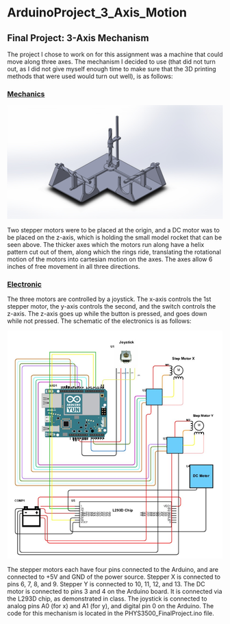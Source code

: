 # ArduinoProject_3_Axis_Motion

## Final Project: 3-Axis Mechanism

  The project I chose to work on for this assignment was a machine that could move along three axes.  The mechanism I decided to use (that did not turn out, as I did not give myself enough time to make sure that the 3D printing methods that were used would turn out well), is as follows: 
  
  ### <ins>Mechanics</ins>
  
  ![(Fig. 1: Full mechanism assembly)](ProjAsmb.JPG)
  
  Two stepper motors were to be placed at the origin, and a DC motor was to be placed on the z-axis, which is holding the small model rocket that can be seen above.  The thicker axes which the motors run along have a helix pattern cut out of them, along which the rings ride, translating the rotational motion of the motors into cartesian motion on the axes.  The axes allow 6 inches of free movement in all three directions.
  
  ### <ins>Electronic</ins>
  
  The three motors are controlled by a joystick.  The x-axis controls the 1st stepper motor, the y-axis controls the second, and the switch controls the z-axis.  The z-axis goes up while the button is pressed, and goes down while not pressed.  The schematic of the electronics is as follows:
  
  ![(Fig. 2: Electronics schematic)](ElectronicsSchematic.jpg)
  
  
  The stepper motors each have four pins connected to the Arduino, and are connected to +5V and GND of the power source.  Stepper X is connected to pins 6, 7, 8, and 9.  Stepper Y is connected to 10, 11, 12, and 13.  The DC motor is connected to pins 3 and 4 on the Arduino board.  It is connected via the L293D chip, as demonstrated in class.  The joystick is connected to analog pins A0 (for x) and A1 (for y), and digital pin 0 on the Arduino.  The code for this mechanism is located in the PHYS3500_FinalProject.ino file.
  
